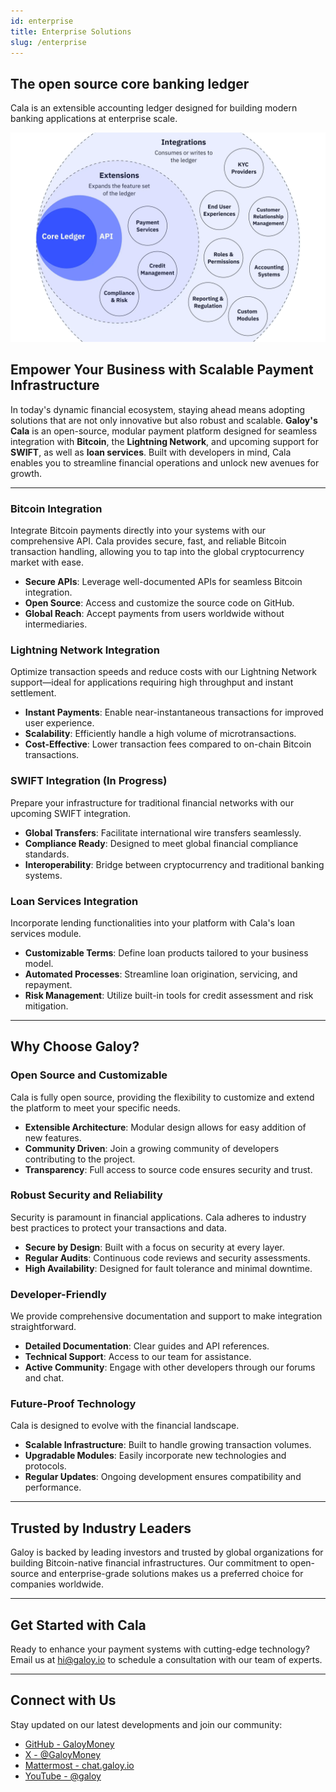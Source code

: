 ```yaml
---
id: enterprise
title: Enterprise Solutions
slug: /enterprise
---
```


<div class="container padding-horiz--md">
  <div class="row vert-p">
    <div class="col col--4 padding-horiz--md vert-p">
      <h2>
        The open source core banking ledger
      </h2>
      <p>Cala is an extensible accounting ledger designed for building modern banking applications at enterprise scale.</p>
    </div>
    <div class="col col--8">
      <img src="img/enterprise-banner.webp"/>
    </div>
  </div>
</div>

## Empower Your Business with Scalable Payment Infrastructure

In today's dynamic financial ecosystem, staying ahead means adopting solutions that are not only innovative but also robust and scalable. **Galoy's Cala** is an open-source, modular payment platform designed for seamless integration with **Bitcoin**, the **Lightning Network**, and upcoming support for **SWIFT**, as well as **loan services**. Built with developers in mind, Cala enables you to streamline financial operations and unlock new avenues for growth.

---

### Bitcoin Integration

Integrate Bitcoin payments directly into your systems with our comprehensive API. Cala provides secure, fast, and reliable Bitcoin transaction handling, allowing you to tap into the global cryptocurrency market with ease.

- **Secure APIs**: Leverage well-documented APIs for seamless Bitcoin integration.
- **Open Source**: Access and customize the source code on GitHub.
- **Global Reach**: Accept payments from users worldwide without intermediaries.

### Lightning Network Integration

Optimize transaction speeds and reduce costs with our Lightning Network support—ideal for applications requiring high throughput and instant settlement.

- **Instant Payments**: Enable near-instantaneous transactions for improved user experience.
- **Scalability**: Efficiently handle a high volume of microtransactions.
- **Cost-Effective**: Lower transaction fees compared to on-chain Bitcoin transactions.

### SWIFT Integration (In Progress)

Prepare your infrastructure for traditional financial networks with our upcoming SWIFT integration.

- **Global Transfers**: Facilitate international wire transfers seamlessly.
- **Compliance Ready**: Designed to meet global financial compliance standards.
- **Interoperability**: Bridge between cryptocurrency and traditional banking systems.

### Loan Services Integration

Incorporate lending functionalities into your platform with Cala's loan services module.

- **Customizable Terms**: Define loan products tailored to your business model.
- **Automated Processes**: Streamline loan origination, servicing, and repayment.
- **Risk Management**: Utilize built-in tools for credit assessment and risk mitigation.

---

## Why Choose Galoy?

### Open Source and Customizable

Cala is fully open source, providing the flexibility to customize and extend the platform to meet your specific needs.

- **Extensible Architecture**: Modular design allows for easy addition of new features.
- **Community Driven**: Join a growing community of developers contributing to the project.
- **Transparency**: Full access to source code ensures security and trust.

### Robust Security and Reliability

Security is paramount in financial applications. Cala adheres to industry best practices to protect your transactions and data.

- **Secure by Design**: Built with a focus on security at every layer.
- **Regular Audits**: Continuous code reviews and security assessments.
- **High Availability**: Designed for fault tolerance and minimal downtime.

### Developer-Friendly

We provide comprehensive documentation and support to make integration straightforward.

- **Detailed Documentation**: Clear guides and API references.
- **Technical Support**: Access to our team for assistance.
- **Active Community**: Engage with other developers through our forums and chat.

### Future-Proof Technology

Cala is designed to evolve with the financial landscape.

- **Scalable Infrastructure**: Built to handle growing transaction volumes.
- **Upgradable Modules**: Easily incorporate new technologies and protocols.
- **Regular Updates**: Ongoing development ensures compatibility and performance.

---

## Trusted by Industry Leaders

Galoy is backed by leading investors and trusted by global organizations for building Bitcoin-native financial infrastructures. Our commitment to open-source and enterprise-grade solutions makes us a preferred choice for companies worldwide.

---

## Get Started with Cala

Ready to enhance your payment systems with cutting-edge technology? Email us at [hi@galoy.io](mailto:hi@galoy.io) to schedule a consultation with our team of experts.

---

## Connect with Us

Stay updated on our latest developments and join our community:

- [GitHub - GaloyMoney](https://github.com/GaloyMoney)
- [X - @GaloyMoney](https://x.com/galoymoney)
- [Mattermost - chat.galoy.io](https://chat.galoy.io)
- [YouTube - @galoy](https://www.youtube.com/channel/galoymoney)
